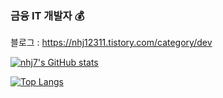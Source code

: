 ### 금융 IT 개발자 💰

블로그 : https://nhj12311.tistory.com/category/dev

[![nhj7's GitHub stats](https://github-readme-stats.vercel.app/api?username=nhj7&show_icons=true)](https://github.com/nhj7)

[![Top Langs](https://github-readme-stats.vercel.app/api/top-langs/?username=nhj7&hide=css,html&langs_count=8)](https://github.com/nhj7)

<!--
**nhj7/nhj7** is a ✨ _special_ ✨ repository because its `README.md` (this file) appears on your GitHub profile.

Here are some ideas to get you started:

- 🔭 I’m currently working on ...
- 🌱 I’m currently learning ...
- 👯 I’m looking to collaborate on ...
- 🤔 I’m looking for help with ...
- 💬 Ask me about ...
- 📫 How to reach me: ...
- 😄 Pronouns: ...
- ⚡ Fun fact: ...
-->

